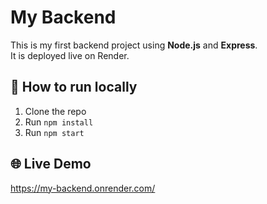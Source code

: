 # My Backend

This is my first backend project using **Node.js** and **Express**.  
It is deployed live on Render.

## 🚀 How to run locally
1. Clone the repo
2. Run `npm install`
3. Run `npm start`

## 🌐 Live Demo
https://my-backend.onrender.com/
